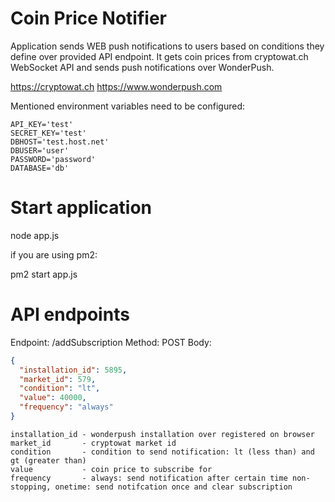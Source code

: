 # Coin Price Notifier

Application sends WEB push notifications to users based on conditions they define over provided API endpoint.
It gets coin prices from cryptowat.ch WebSocket API and sends push notifications over WonderPush.

https://cryptowat.ch
https://www.wonderpush.com

Mentioned environment variables need to be configured:

```
API_KEY='test'
SECRET_KEY='test'
DBHOST='test.host.net'
DBUSER='user'
PASSWORD='password'
DATABASE='db'
```

# Start application

node app.js

if you are using pm2:

pm2 start app.js

# API endpoints

Endpoint: /addSubscription
Method: POST
Body:

```json
{
  "installation_id": 5895,
  "market_id": 579,
  "condition": "lt",
  "value": 40000,
  "frequency": "always"
}
```

```
installation_id - wonderpush installation over registered on browser
market_id       - cryptowat market id
condition       - condition to send notification: lt (less than) and gt (greater than)
value           - coin price to subscribe for
frequency       - always: send notification after certain time non-stopping, onetime: send notifcation once and clear subscription
```
